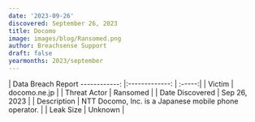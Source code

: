 ```yaml
---
date: '2023-09-26'
discovered: September 26, 2023
title: Docomo
image: images/blog/Ransomed.png
author: Breachsense Support
draft: false
yearmonths: 2023/september
---
```



| Data Breach Report
------------:     |:-------------:    | :-----:|
| Victim      | docomo.ne.jp      | 
| Threat Actor      | Ransomed      | 
| Date Discovered      | Sep 26, 2023      | 
| Description      | NTT Docomo, Inc. is a Japanese mobile phone operator.      | 
| Leak Size      | Unknown      | 

